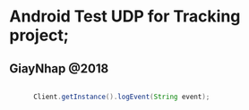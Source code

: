 # Android Test UDP for Tracking project;
## GiayNhap @2018
```java

	  Client.getInstance().logEvent(String event);

```
